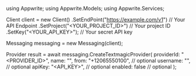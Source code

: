 using Appwrite;
using Appwrite.Models;
using Appwrite.Services;

Client client = new Client()
    .SetEndPoint("https://example.com/v1") // Your API Endpoint
    .SetProject("<YOUR_PROJECT_ID>") // Your project ID
    .SetKey("<YOUR_API_KEY>"); // Your secret API key

Messaging messaging = new Messaging(client);

Provider result = await messaging.CreateTextmagicProvider(
    providerId: "<PROVIDER_ID>",
    name: "<NAME>",
    from: "+12065550100", // optional
    username: "<USERNAME>", // optional
    apiKey: "<API_KEY>", // optional
    enabled: false // optional
);